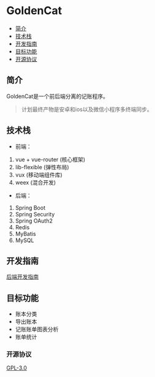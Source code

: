 # GoldenCat
* [简介](#简介)
* [技术栈](#技术栈)
* [开发指南](#开发指南)
* [目标功能](#目标功能)
* [开源协议](#开源协议)
## 简介
GoldenCat是一个前后端分离的记账程序。
>计划最终产物是安卓和ios以及微信小程序多终端同步。

## 技术栈
 - 前端：
 1. vue + vue-router (核心框架)
 2. lib-flexible (弹性布局)
 3. vux (移动端组件库)
 4. weex (混合开发) 
 - 后端：
 1. Spring Boot  
 2. Spring Security  
 3. Spring OAuth2
 4. Redis
 5. MyBatis
 6. MySQL
## 开发指南
[后端开发指南](https://github.com/Alkaids/GoldenCat/blob/master/goldencat-core/dev.md)
## 目标功能
 - 账本分类  
 - 导出账本  
 - 记账账单图表分析     
 - 账单统计    
### 开源协议
[GPL-3.0](https://choosealicense.com/licenses/gpl-3.0/)  
